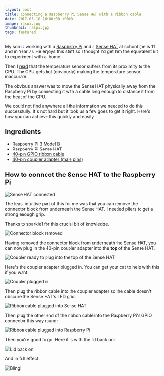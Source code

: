 ```yaml
---
layout: post
title: Connecting a Raspberry Pi Sense HAT with a ribbon cable
date: 2017-03-10 16:00:00 +0000
image: raspi.jpg
thumbnail: raspi.jpg
tags: featured
---
```


My son is working with a [Raspberry Pi](https://www.raspberrypi.org/) and a [Sense HAT](https://www.raspberrypi.org/products/sense-hat/) at school (he is 11 and in Year 7). He enjoys this stuff so I thought I'd get him the equivalent kit to experiment with at home.

Then I [read](http://raspberrypi.stackexchange.com/questions/45788/why-does-the-sense-hat-astro-pi-show-the-wrong-temperature-and-humidity) that the temperature sensor suffers from its proximity to the CPU. The CPU gets hot (obviously) making the temperature sensor inaccurate.

The obvious answer was to move the Sense HAT physically away from the Raspberry Pi by connecting it with a cable long enough to distance it from the heat of the CPU.

We could not find anywhere all the information we needed to do this successfully. It's not hard but it took us a few goes to get it right. Here's how you can achieve this quickly and easily.

## Ingredients

* Raspberry Pi 3 Model B
* Raspberry Pi Sense HAT
* [40-pin GPIO ribbon cable](https://www.amazon.co.uk/gp/product/B00QE3KZQ6)
* [40-pin coupler adapter (male pins)](https://www.amazon.co.uk/gp/product/B003PU1EVG)

## How to connect the Sense HAT to the Raspberry Pi

![Sense HAT connected](https://res.cloudinary.com/dominicsayers/image/upload/c_scale,w_640/v1489160837/sense-hat/2017-03-10_14.38.01.jpg)

The least intuitive part of this for me was that you can remove the connector block from underneath the Sense HAT. I needed pliers to get a strong enough grip.

Thanks to [sparkie1](https://www.raspberrypi.org/forums/viewtopic.php?f=104&t=131826#p1020473) for this crucial bit of knowledge.

![Connector block removed](https://res.cloudinary.com/dominicsayers/image/upload/c_scale,w_640/v1489160835/sense-hat/2017-03-10_14.34.04.jpg)

Having removed the connector block from underneath the Sense HAT, you can now plug in the 40-pin coupler adapter into the **top** of the Sense HAT.

![Coupler ready to plug into the top of the Sense HAT](https://res.cloudinary.com/dominicsayers/image/upload/c_scale,w_640/v1489160838/sense-hat/2017-03-10_14.34.20.jpg)

Here's the coupler adapter plugged in. You can get your cat to help with this if you want.

![Coupler plugged in](https://res.cloudinary.com/dominicsayers/image/upload/c_scale,w_640/v1489160839/sense-hat/2017-03-10_14.34.33.jpg)

Then plug the ribbon cable into the coupler adapter so the cable doesn't obscure the Sense HAT's LED grid.

![Ribbon cable plugged into Sense HAT](https://res.cloudinary.com/dominicsayers/image/upload/c_scale,w_640/v1489160835/sense-hat/2017-03-10_14.37.23.jpg)

Then plug the other end of the ribbon cable into the Raspberry Pi's GPIO connector this way round:

![Ribbon cable plugged into Raspberry Pi](https://res.cloudinary.com/dominicsayers/image/upload/c_scale,w_640/v1489160837/sense-hat/2017-03-10_14.38.01.jpg)

Then you're good to go. Here it is with the lid back on:

![Lid back on](https://res.cloudinary.com/dominicsayers/image/upload/c_scale,w_640/v1489160834/sense-hat/2017-03-10_14.38.44.jpg)

And in full effect:

![Bling!](https://res.cloudinary.com/dominicsayers/image/upload/c_scale,w_640/v1489160835/sense-hat/2017-03-10_14.40.13.jpg)

